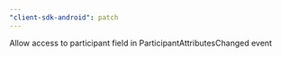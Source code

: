 ```yaml
---
"client-sdk-android": patch
---
```


Allow access to participant field in ParticipantAttributesChanged event
